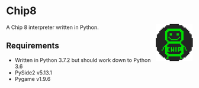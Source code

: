 # Chip8
<img src="source/Chip8Boy.png" width=100 align="right">
A Chip 8 interpreter written in Python.

## Requirements
* Written in Python 3.7.2 but should work down to Python 3.6
* PySide2 v5.13.1
* Pygame v1.9.6
